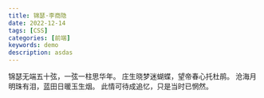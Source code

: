 ```yaml
---
title: 锦瑟·李商隐
date: 2022-12-14
tags: [CSS]
categories: [前端]
keywords: demo
description: asdas
---
```


锦瑟无端五十弦，一弦一柱思华年。
庄生晓梦迷蝴蝶，望帝春心托杜鹃。
沧海月明珠有泪，蓝田日暖玉生烟。
此情可待成追忆，只是当时已惘然。


